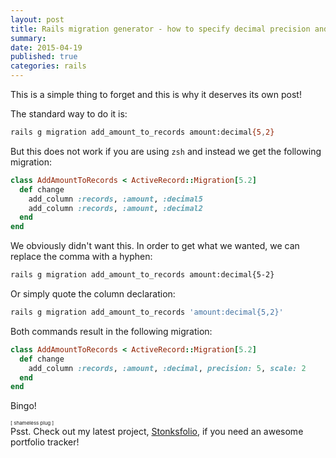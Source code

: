 ```yaml
---
layout: post
title: Rails migration generator - how to specify decimal precision and scale
summary:
date: 2015-04-19
published: true
categories: rails
---
```


This is a simple thing to forget and this is why it deserves its own post!

The standard way to do it is:

```sh
rails g migration add_amount_to_records amount:decimal{5,2}
```

But this does not work if you are using `zsh` and instead we get the following migration:

```rb
class AddAmountToRecords < ActiveRecord::Migration[5.2]
  def change
    add_column :records, :amount, :decimal5
    add_column :records, :amount, :decimal2
  end
end
```

We obviously didn't want this. In order to get what we wanted, we can replace the comma with a
hyphen:

```sh
rails g migration add_amount_to_records amount:decimal{5-2}
```

Or simply quote the column declaration:

```sh
rails g migration add_amount_to_records 'amount:decimal{5,2}'
```

Both commands result in the following migration:

```rb
class AddAmountToRecords < ActiveRecord::Migration[5.2]
  def change
    add_column :records, :amount, :decimal, precision: 5, scale: 2
  end
end
```

Bingo!

<div class="border border-pink-200 p-4 pt-2 bg-rose-50 rounded text-sm">
  <div class="text-pink-300  text-center mb-2" style="font-size: 8px">
    <span class="text-rose-500 font-bold">[</span>
    shameless plug
    <span class="text-rose-500 font-bold">]</span>
  </div>
  Psst. Check out my latest project, <a class="text-sm" href="https://stonksfolio.com"
    target="_blank">Stonksfolio</a>, if you need an awesome portfolio tracker!
</div>
